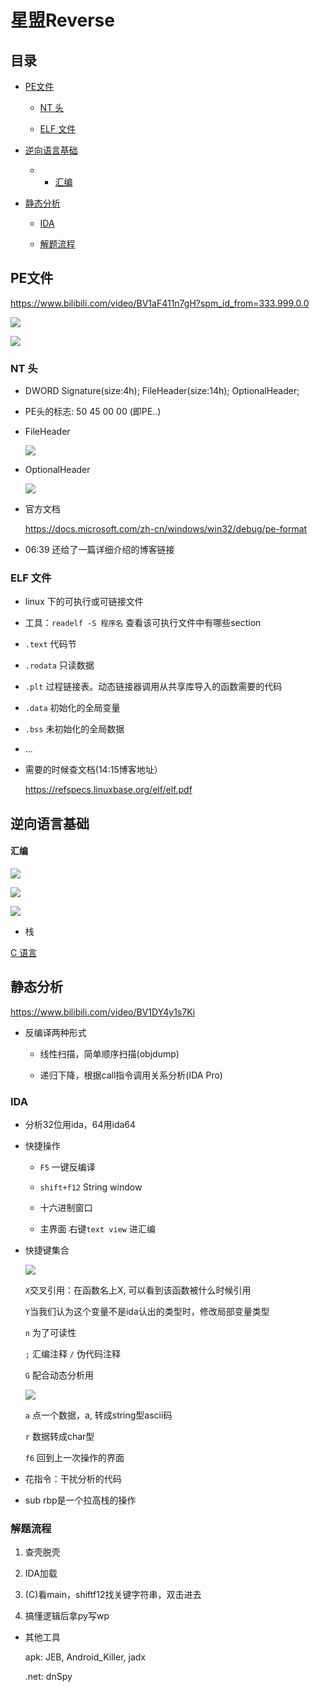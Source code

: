 # 星盟Reverse

## 目录

*   [PE文件](#pe文件)

    *   [NT 头](#nt-头)

    *   [ELF 文件](#elf-文件)

*   [逆向语言基础](#逆向语言基础)

    *   *   [汇编](#汇编)

*   [静态分析](#静态分析)

    *   [IDA](#ida)

    *   [解题流程](#解题流程)

## PE文件

<https://www.bilibili.com/video/BV1aF411n7gH?spm_id_from=333.999.0.0>

![](image/image_O6Md3pptTI.png)

![](image/image_aSQK-ClLhG.png)

### NT 头

*   DWORD Signature(size:4h); FileHeader(size:14h); OptionalHeader;

*   PE头的标志: 50 45 00 00 (即PE..)

*   FileHeader

    ![](image/image_q-DMOOHDQa.png)

*   OptionalHeader

    ![](image/image_ZRoooUVnjM.png)

*   官方文档

    <https://docs.microsoft.com/zh-cn/windows/win32/debug/pe-format>

*   06:39 还给了一篇详细介绍的博客链接

### ELF 文件

*   linux 下的可执行或可链接文件

*   &#x20;工具：`readelf -S 程序名` 查看该可执行文件中有哪些section

*   `.text` 代码节

*   `.rodata` 只读数据

*   `.plt` 过程链接表。动态链接器调用从共享库导入的函数需要的代码

*   `.data` 初始化的全局变量

*   `.bss` 未初始化的全局数据

*   ...

*   需要的时候查文档(14:15博客地址）

    <https://refspecs.linuxbase.org/elf/elf.pdf>

## 逆向语言基础

#### 汇编

![](image/image_xfens5fTgb.png)

![](image/image_C7JYozK9Yw.png)

![](image/image_2c_DoQXie8.png)

*   栈

[C 语言](<../../C 语言/C 语言.md> "C 语言")

## 静态分析

<https://www.bilibili.com/video/BV1DY4y1s7Ki>

*   反编译两种形式

    *   线性扫描，简单顺序扫描(objdump)

    *   递归下降，根据call指令调用关系分析(IDA Pro)

### IDA

*   分析32位用ida，64用ida64

*   快捷操作

    *   `F5` 一键反编译

    *   `shift+f12` String window

    *   十六进制窗口

    *   主界面 右键`text view` 进汇编

*   快捷键集合

    ![](image/image_4HOSb6sDIT.png)

    `X`交叉引用：在函数名上X, 可以看到该函数被什么时候引用

    `Y`当我们认为这个变量不是ida认出的类型时，修改局部变量类型

    `n` 为了可读性

    `;` 汇编注释 `/` 伪代码注释

    `G` 配合动态分析用

    ![](image/image_H-M1kgl8Mx.png)

    `a` 点一个数据，a, 转成string型ascii码

    `r` 数据转成char型

    `f6` 回到上一次操作的界面

*   花指令：干扰分析的代码

*   sub rbp是一个拉高栈的操作

### 解题流程

1.  查壳脱壳

2.  IDA加载

3.  (C)看main，shiftf12找关键字符串，双击进去

4.  搞懂逻辑后拿py写wp

*   其他工具

    apk: JEB, Android\_Killer, jadx

    .net: dnSpy
